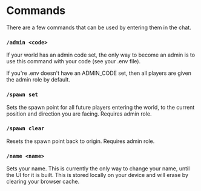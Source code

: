 # Commands

There are a few commands that can be used by entering them in the chat.

### `/admin <code>`

If your world has an admin code set, the only way to become an admin is to use this command with your code (see your .env file).

If you're .env doesn't have an ADMIN_CODE set, then all players are given the admin role by default.

### `/spawn set`

Sets the spawn point for all future players entering the world, to the current position and direction you are facing. Requires admin role.

### `/spawn clear`

Resets the spawn point back to origin. Requires admin role.

### `/name <name>`

Sets your name.
This is currently the only way to change your name, until the UI for it is built.
This is stored locally on your device and will erase by clearing your browser cache.